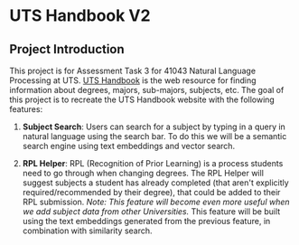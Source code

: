 # UTS Handbook V2

## Project Introduction

This project is for Assessment Task 3 for 41043 Natural Language Processing at UTS. [UTS Handbook](https://www.handbook.uts.edu.au/) is the web resource for finding information about degrees, majors, sub-majors, subjects, etc. The goal of this project is to recreate the UTS Handbook website with the following features:

1. **Subject Search**: Users can search for a subject by typing in a query in natural language using the search bar. To do this we will be a semantic search engine using text embeddings and vector search.

2. **RPL Helper**: RPL (Recognition of Prior Learning) is a process students need to go through when changing degrees. The RPL Helper will suggest subjects a student has already completed (that aren't explicitly required/recommended by their degree), that could be added to their RPL submission. *Note: This feature will become even more useful when we add subject data from other Universities.* This feature will be built using the text embeddings generated from the previous feature, in combination with similarity search.
